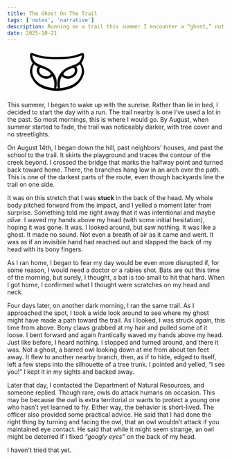 ```yaml
---
title: The Ghost On The Trail
tags: ['notes', 'narrative']
description: Running on a trail this summer I encounter a “ghost,” not once—but twice. 
date: 2025-10-21
---
```

<figure><svg xmlns="http://www.w3.org/2000/svg" viewBox="0 0 636.99 454.02" width="150" height="107" role="img" aria-labelledby="svgIll"><title id="svgIll">Owl Illustration</title><path class="fill-fore" d="m581.55 201.25-.04-.19c-2.66-12.05-6.13-23.35-10.35-33.62-2.68-6.33-5.87-12.47-8.96-18.42l-1.65-3.18-.12-.22c-1.39-2.39-2.59-5.9-.39-9.07 4.8-6.92 9.39-13.77 12.61-21.48 7.17-16.29 10.85-32.83 10.95-49.11.19-10.56-2.32-17.84-7.47-21.64-4.11-3.04-9.38-3.54-15.67-1.48l-.15.05c-12.74 4.6-25.87 8.9-38.57 13.06-4.34 1.42-8.68 2.84-13.03 4.29-20.99 7.01-43.34 12-66.46 14.83-22.1 2.82-44.87 3.64-66.88 4.43-3.11.11-6.22.22-9.31.34-23.04.78-43.6 1.02-62.81.76-5.83-.15-11.66-.28-17.51-.41-45.41-1.02-92.37-2.06-136.77-13.77-10.94-2.87-22-6.55-32.7-10.11-2.84-.94-5.67-1.89-8.51-2.82l-4.53-1.47c-7.49-2.43-15.23-4.94-22.6-7.75-3.92-1.53-14.34-5.58-21.25 1.23l-.08.08c-6.02 6.2-5.97 14.9-5.92 21.89v1.41c.79 19.7 6.35 39.23 16.07 56.39 1.3 2.41 2.84 4.59 4.32 6.69 1.36 1.92 2.64 3.74 3.67 5.63.8 1.44 1.42 3.67-1.05 8.3-.72 1.4-1.45 2.81-2.19 4.22-2.19 4.21-4.45 8.56-6.59 13.23-7.5 16.97-12.31 34.19-14.29 51.18v.12c-3.4 36.62 14.81 70.39 28.77 92.56 14 22.64 33.49 42.84 57.92 60.04 11.63 6.7 23.79 13.42 36.51 18.71 17 7.18 34.96 11.98 52.92 16.09 35.67 8.05 72.12 13.81 108.64 11.04 41.01-3.65 81.84-11.4 120.28-26.11 23.39-9.24 44.68-23.57 63.43-39.97 16.15-14.61 30.57-33.63 42.84-56.5 17.32-31.66 23.16-62.51 16.88-89.22ZM252.77 254.5l-.08.1c-8.75 11.19-24.49 17.23-42.08 16.16h-.38c-12.86.19-24.3-2.61-34.02-8.3l-.25-.14c-9.25-5.27-30.84-19.91-32.47-42.41-.88-9.98 1.96-20.82 8.02-30.61 1.7-2.85 3.89-4.32 9.04-2.26l.14.05c2.65.97 5.31 1.93 7.98 2.9 26.16 9.46 53.21 19.25 73.45 38.39 4.57 4.39 9.31 9.1 12.6 14.22 3.25 4.91-.68 10.36-1.96 11.91Zm63.11 81.77v-1.62c-.67-41.22-12.41-71.19-41.87-106.88-24.22-31.39-60.97-45.63-96.5-59.41-3.06-1.19-6.1-2.37-9.13-3.55l-.1-.04c-21.34-7.84-41.91-15.96-58.98-28.93l-.12-.09c-10.69-7.61-19.23-19.53-26.13-36.41-3.44-8.5-5.95-17.67-7.42-27.18-.08-.59-.17-1.2-.26-1.81-.22-1.5-.57-3.88-.63-5.59q.18.075.39.18l.12.05c21.52 9.33 46.34 17.28 75.94 24.32 47.05 10.36 95.1 12.09 140.36 12.98h1.65c32 .15 65.09.29 97.65-1.47 63.97-2.4 121.58-14.48 171.32-35.94.09-.04.18-.08.26-.12-.06 1.64-.38 3.88-.58 5.3-.07.51-.14 1.01-.2 1.43-1.55 10.33-4.28 20.17-8.12 29.3-7.02 17.1-16.89 29.79-29.36 37.73l-.19.13c-16.05 11.28-33.78 18.25-55.29 26.2l-.14.05c-4.5 1.81-9.13 3.62-13.61 5.37-25.45 9.94-51.77 20.21-73.29 38.41-13.58 11.54-24.44 26.15-33.29 38.93-7.6 11.09-12.87 20.7-16.57 30.17-6.4 15.9-9.85 34.55-10.53 57.01v1.78c.06 31.82 2.83 46.9 9.85 51.97-4.29.26-8.58.4-12.84.34-4.14.02-8.26-.11-12.32-.34 7.02-4.99 9.92-20.52 9.93-52.27m66.27-93.66c12.04-17.06 31.3-30.89 58.85-42.29 7.9-3.24 16.16-6.24 24.15-9.14 3.52-1.28 7.03-2.55 10.48-3.84 1.65-.6 4.71-1.71 6.41-1.21l.1.03c2.23.73 4.06 4.23 6 7.93l.03.06c7.77 15.84 7.02 31.69-2.17 45.83-8.94 13.1-22.92 23.2-39.3 28.4-5.66 1.7-11.72 2.15-19.06 2.32-5.84.12-11.54.14-17.04-.93-6.28-1.17-12.36-3.65-17.6-7.15-1.69-1.13-16.28-11.26-10.85-20Zm179.55-20.64v.23c-.76 31.86-15.77 65.4-42.29 94.47-15.23 15.55-29.84 26.88-44.64 34.61-10.87 5.6-22.48 10.24-33.38 14.4-29.77 11.16-56.1 17.68-80.58 19.95l-5.95.66c-3.74.42-7.52.85-11.32 1.23 2.96-3.22 3.78-8.32 3.22-12.07-5.04-34.19.03-68.55 14.25-96.73l.06-.13c2.92-6.24 4.64-8.62 5.47-9.52.87.72 2.18 2.12 3.19 3.2 2.6 2.77 5.83 6.22 10.39 9.29 12.95 9.4 28.86 14.19 44.83 13.48 34.86-1.76 70.95-23.76 85.82-52.32l.14-.29c9.23-20.92 8.51-44.54-1.88-61.63l-.14-.22c-1.83-2.68-2.26-3.86-2.35-4.36.04-.03.09-.07.15-.11 1.21-.65 2.42-1.31 3.64-1.96 9.86-5.29 20.06-10.77 29.1-18 2.77-2.21 4.02-2.62 4.46-2.68.03.03.06.08.1.13 12.6 22.72 18.72 46.33 17.69 68.39ZM79.47 186.48c2.77-10.09 7.1-19.58 11.31-28.78 1.38-3.05 2.2-4.01 2.59-4.32.03.01.06.03.1.04l.23.1c1.09.44 2.57 1.53 3.58 2.28 9.75 7.79 20.78 13.66 31.45 19.34l1.53.81c.14.1.24.18.31.25-.11.4-.47 1.32-1.65 3.17-12.17 18.98-12.75 44.13-1.52 65.64l.16.28c10.9 17.98 29.54 33.36 51.16 42.19 23.41 9.56 46.8 10 65.88 1.25 11.55-4.92 18.2-11.81 22.6-16.37 1.13-1.18 2.48-2.57 3.38-3.31 2.77 3.02 8.15 15.06 10.06 19.36 10.76 27 14.2 57.9 9.69 86.98-.62 3.78.17 8.93 3.19 12.17-3.74-.38-7.34-.8-10.75-1.22l-.18-.02c-17.15-1.64-34.42-4.52-49.96-8.79l-.11-.03c-14.61-3.87-26.26-7.6-36.69-11.73-14.83-5.73-30.16-11.65-43.9-20.46-32.7-20.99-57.71-52.24-70.4-87.94-7.57-22.39-8.3-47.58-2.07-70.89Z"/></svg></figure>

This summer, I began to wake up with the sunrise. Rather than lie in bed, I decided to start the day with a run. The trail nearby is one I’ve used a lot in the past. So most mornings, this is where I would go. By August, when summer started to fade, the trail was noticeably darker, with tree cover and no streetlights. 

On August 14th, I began down the hill, past neighbors' houses, and past the school to the trail. It skirts the playground and traces the contour of the creek beyond. I crossed the bridge that marks the halfway point and turned back toward home. There, the branches hang low in an arch over the path. This is one of the darkest parts of the route, even though backyards line the trail on one side.

It was on this stretch that I was **stuck** in the back of the head. My whole body pitched forward from the impact, and I yelled a moment later from surprise. Something told me right away that it was intentional and maybe _alive_. I waved my hands above my head (with some initial hesitation), hoping it was gone. It was. I looked around, but saw nothing. It was like a ghost. It made no sound. Not even a breath of air as it came and went. It was as if an invisible hand had reached out and slapped the back of my head with its bony fingers. 

As I ran home, I began to fear my day would be even more disrupted if, for some reason, I would need a doctor or a rabies shot. Bats are out this time of the morning, but surely, I thought, a bat is too small to hit that hard. When I got home, I confirmed what I thought were scratches on my head and neck. 

Four days later, on another dark morning, I ran the same trail. As I approached the spot, I took a wide look around to see where my ghost might have made a path toward the trail. As I looked, I was struck _again_, this time from above. Bony claws grabbed at my hair and pulled some of it loose. I bent forward and again frantically waved my hands above my head. Just like before, I heard nothing. I stopped and turned around, and there it was. Not a ghost, a barred owl looking down at me from about ten feet away. It flew to another nearby branch, then, as if to hide, edged to itself, left a few steps into the silhouette of a tree trunk. I pointed and yelled, “I see you!” I kept it in my sights and backed away.

Later that day, I contacted the Department of Natural Resources, and someone replied. Though rare, owls do attack humans on occasion. This may be because the owl is extra territorial or wants to protect a young one who hasn’t yet learned to fly. Either way, the behavior is short-lived. The officer also provided some practical advice. He said that I had done the right thing by turning and facing the owl, that an owl wouldn’t attack if you maintained eye contact. He said that while it might seem strange, an owl might be deterred if I fixed _“googly eyes”_ on the back of my head. 

I haven't tried that yet. 